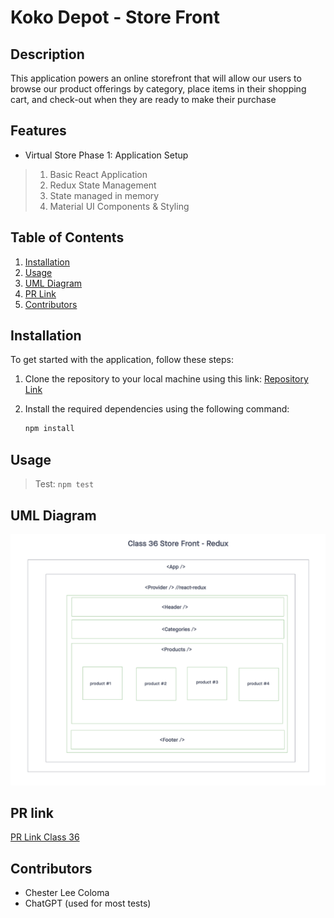 # Koko Depot - Store Front

## Description
This application powers an online storefront that will allow our users to browse our product offerings by category, place items in their shopping cart, and check-out when they are ready to make their purchase

## Features

- Virtual Store Phase 1: Application Setup
> 1. Basic React Application
> 2. Redux State Management
> 3. State managed in memory
> 4. Material UI Components & Styling

## Table of Contents

1. [Installation](#installation)
2. [Usage](#usage)
3. [UML Diagram](#uml-diagram)
4. [PR Link](#pr-link)
5. [Contributors](#contributors)

## Installation

To get started with the application, follow these steps:

1. Clone the repository to your local machine using this link: [Repository Link](https://github.com/cleecoloma/storefront)
2. Install the required dependencies using the following command:

   ```bash
   npm install
   ```

## Usage

> Test: `npm test`

## UML Diagram
![UML Diagram Class 36 Store Front Redux](./public/images/storefront-redux.png)

## PR link
[PR Link Class 36](https://github.com/cleecoloma/storefront/pull/1)

## Contributors
* Chester Lee Coloma
* ChatGPT (used for most tests)